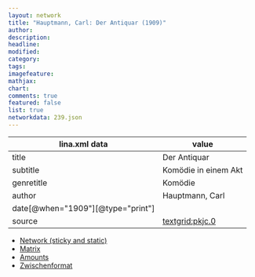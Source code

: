 ```yaml
---
layout: network
title: "Hauptmann, Carl: Der Antiquar (1909)"
author:
description:
headline:
modified:
category:
tags:
imagefeature: 
mathjax: 
chart: 
comments: true
featured: false
list: true
networkdata: 239.json
---
```

lina.xml data  | value
------------- | -------------
title|Der Antiquar
subtitle|Komödie in einem Akt
genretitle|Komödie
author|Hauptmann, Carl
date[@when="1909"][@type="print"]|
source|[textgrid:pkjc.0](https://textgridlab.org/1.0/tgcrud-public/rest/textgrid:pkjc.0/data)



* [Network (sticky and static)](/linas/network239)
* [Matrix](/linas/matrix239)
* [Amounts](/linas/amount239)
* [Zwischenformat](/linas/lina239 )

